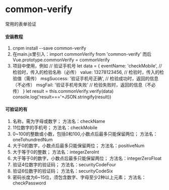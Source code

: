 # common-verify
常用的表单验证


#### 安装教程
1.  cnpm install --save common-verify
2.  在main.js里引入：import commonVerify from 'common-verify'
	而后 Vue.prototype.commonVerify = commonVerify
3.  项目中使用，例如
	// 验证手机号
	let data = {
		eventName: 'checkMobile', // 检验时，传入的检验名称（必传）
		value: 13278123456,  // 检验时，传入的检验值（需传）
		msgSuccess: '验证手机号正确',  // 检验成功时，返回的信息（不必传）
		msgFail: '验证手机号失败'  // 检验失败时，返回的信息（不必传）
	}
	let result = this.commonVerify.verify(data)
	console.log('result==='+JSON.stringify(result))


#### 可验证的有
1. 名称，需为字母或数字；
   方法名：checkName
2. 11位数字的手机号；
   方法名：checkMobile
3. 0~100的整数或小数，包括0和100,小数点后最多只能保留两位；
   方法名：oneTohundredNum
4. 大于0的数字，小数点后最多只能保留两位；
   方法名：positiveNum
5. 大于等于0的整数；
   方法名：integerZeroInt
6. 大于等于0的数字，小数点后最多只能保留两位；
   方法名：integerZeroFloat
7. 验证4位数字的验证码；
   方法名：securityCodeFour
8. 验证6位数字的验证码；
   方法名：securityCodeSix
9. 密码长度为6~15位，须包含数字、字母至少2种以上元素；
   方法名：checkPassword
